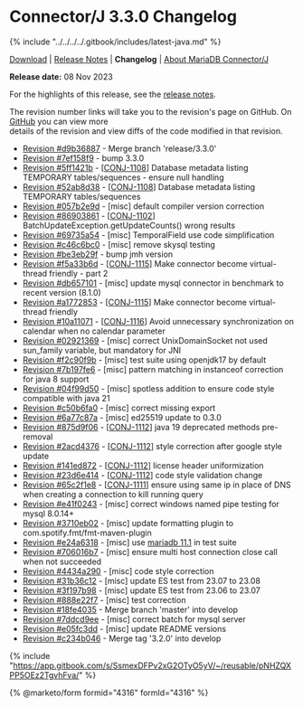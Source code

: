 # Connector/J 3.3.0 Changelog

{% include "../../../../.gitbook/includes/latest-java.md" %}

[Download](https://mariadb.com/downloads/connectors/connectors-data-access/java8-connector) | [Release Notes](../../3.3/3.3.0.md) | **Changelog** | [About MariaDB Connector/J](https://app.gitbook.com/s/CjGYMsT2MVP4nd3IyW2L/mariadb-connector-j/about-mariadb-connector-j)

**Release date:** 08 Nov 2023

For the highlights of this release, see the [release notes](../../3.3/3.3.0.md).

The revision number links will take you to the revision's page on GitHub. On [GitHub](https://github.com/MariaDB/mariadb-connector-j) you can view more\
details of the revision and view diffs of the code modified in that revision.

* [Revision #d9b36887](https://github.com/mariadb-corporation/mariadb-connector-j/commit/d9b36887) - Merge branch 'release/3.3.0'
* [Revision #7ef158f9](https://github.com/mariadb-corporation/mariadb-connector-j/commit/7ef158f9) - bump 3.3.0
* [Revision #5ff1421b](https://github.com/mariadb-corporation/mariadb-connector-j/commit/5ff1421b) - \[[CONJ-1108](https://jira.mariadb.org/browse/CONJ-1108)] Database metadata listing TEMPORARY tables/sequences - ensure null handling
* [Revision #52ab8d38](https://github.com/mariadb-corporation/mariadb-connector-j/commit/52ab8d38) - \[[CONJ-1108](https://jira.mariadb.org/browse/CONJ-1108)] Database metadata listing TEMPORARY tables/sequences
* [Revision #057b2e9d](https://github.com/mariadb-corporation/mariadb-connector-j/commit/057b2e9d) - \[misc] default compiler version correction
* [Revision #86903861](https://github.com/mariadb-corporation/mariadb-connector-j/commit/86903861) - \[[CONJ-1102](https://jira.mariadb.org/browse/CONJ-1102)] BatchUpdateException.getUpdateCounts() wrong results
* [Revision #69735a54](https://github.com/mariadb-corporation/mariadb-connector-j/commit/69735a54) - \[misc] TemporalField use code simplification
* [Revision #c46c6bc0](https://github.com/mariadb-corporation/mariadb-connector-j/commit/c46c6bc0) - \[misc] remove skysql testing
* [Revision #be3eb29f](https://github.com/mariadb-corporation/mariadb-connector-j/commit/be3eb29f) - bump jmh version
* [Revision #f5a33b6d](https://github.com/mariadb-corporation/mariadb-connector-j/commit/f5a33b6d) - \[[CONJ-1115](https://jira.mariadb.org/browse/CONJ-1115)] Make connector become virtual-thread friendly - part 2
* [Revision #db657101](https://github.com/mariadb-corporation/mariadb-connector-j/commit/db657101) - \[misc] update mysql connector in benchmark to recent version (8.1.0)
* [Revision #a1772853](https://github.com/mariadb-corporation/mariadb-connector-j/commit/a1772853) - \[[CONJ-1115](https://jira.mariadb.org/browse/CONJ-1115)] Make connector become virtual-thread friendly
* [Revision #10a11071](https://github.com/mariadb-corporation/mariadb-connector-j/commit/10a11071) - \[[CONJ-1116](https://jira.mariadb.org/browse/CONJ-1116)] Avoid unnecessary synchronization on calendar when no calendar parameter
* [Revision #02921369](https://github.com/mariadb-corporation/mariadb-connector-j/commit/02921369) - \[misc] correct UnixDomainSocket not used sun\_family variable, but mandatory for JNI
* [Revision #f2c90f9b](https://github.com/mariadb-corporation/mariadb-connector-j/commit/f2c90f9b) - \[misc] test suite using openjdk17 by default
* [Revision #7b197fe6](https://github.com/mariadb-corporation/mariadb-connector-j/commit/7b197fe6) - \[misc] pattern matching in instanceof correction for java 8 support
* [Revision #04f99d50](https://github.com/mariadb-corporation/mariadb-connector-j/commit/04f99d50) - \[misc] spotless addition to ensure code style compatible with java 21
* [Revision #c50b6fa0](https://github.com/mariadb-corporation/mariadb-connector-j/commit/c50b6fa0) - \[misc] correct missing export
* [Revision #6a77c87a](https://github.com/mariadb-corporation/mariadb-connector-j/commit/6a77c87a) - \[misc] ed25519 update to 0.3.0
* [Revision #875d9f06](https://github.com/mariadb-corporation/mariadb-connector-j/commit/875d9f06) - \[[CONJ-1112](https://jira.mariadb.org/browse/CONJ-1112)] java 19 deprecated methods pre-removal
* [Revision #2acd4376](https://github.com/mariadb-corporation/mariadb-connector-j/commit/2acd4376) - \[[CONJ-1112](https://jira.mariadb.org/browse/CONJ-1112)] style correction after google style update
* [Revision #141ed872](https://github.com/mariadb-corporation/mariadb-connector-j/commit/141ed872) - \[[CONJ-1112](https://jira.mariadb.org/browse/CONJ-1112)] license header uniformization
* [Revision #23d6e414](https://github.com/mariadb-corporation/mariadb-connector-j/commit/23d6e414) - \[[CONJ-1112](https://jira.mariadb.org/browse/CONJ-1112)] code style validation change
* [Revision #65c2f1e8](https://github.com/mariadb-corporation/mariadb-connector-j/commit/65c2f1e8) - \[[CONJ-1111](https://jira.mariadb.org/browse/CONJ-1111)] ensure using same ip in place of DNS when creating a connection to kill running query
* [Revision #e41f0243](https://github.com/mariadb-corporation/mariadb-connector-j/commit/e41f0243) - \[misc] correct windows named pipe testing for mysql 8.0.14+
* [Revision #3710eb02](https://github.com/mariadb-corporation/mariadb-connector-j/commit/3710eb02) - \[misc] update formatting plugin to com.spotify.fmt/fmt-maven-plugin
* [Revision #e24a6318](https://github.com/mariadb-corporation/mariadb-connector-j/commit/e24a6318) - \[misc] use [mariadb 11.1](../../../../community-server/old-releases/release-notes-mariadb-11-1-series/what-is-mariadb-111.md) in test suite
* [Revision #706016b7](https://github.com/mariadb-corporation/mariadb-connector-j/commit/706016b7) - \[misc] ensure multi host connection close call when not succeeded
* [Revision #4434a290](https://github.com/mariadb-corporation/mariadb-connector-j/commit/4434a290) - \[misc] code style correction
* [Revision #31b36c12](https://github.com/mariadb-corporation/mariadb-connector-j/commit/31b36c12) - \[misc] update ES test from 23.07 to 23.08
* [Revision #3f197b98](https://github.com/mariadb-corporation/mariadb-connector-j/commit/3f197b98) - \[misc] update ES test from 23.06 to 23.07
* [Revision #888e22f7](https://github.com/mariadb-corporation/mariadb-connector-j/commit/888e22f7) - \[misc] test correction
* [Revision #18fe4035](https://github.com/mariadb-corporation/mariadb-connector-j/commit/18fe4035) - Merge branch 'master' into develop
* [Revision #7ddcd9ee](https://github.com/mariadb-corporation/mariadb-connector-j/commit/7ddcd9ee) - \[misc] correct batch for mysql server
* [Revision #e05fc3dd](https://github.com/mariadb-corporation/mariadb-connector-j/commit/e05fc3dd) - \[misc] update README versions
* [Revision #c234b046](https://github.com/mariadb-corporation/mariadb-connector-j/commit/c234b046) - Merge tag '3.2.0' into develop

{% include "https://app.gitbook.com/s/SsmexDFPv2xG2OTyO5yV/~/reusable/pNHZQXPP5OEz2TgvhFva/" %}

{% @marketo/form formid="4316" formId="4316" %}
